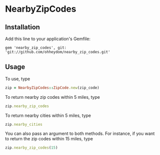 # NearbyZipCodes


## Installation

Add this line to your application's Gemfile:

    gem 'nearby_zip_codes', git: 'git://github.com/ohheydom/nearby_zip_codes.git'

## Usage

To use, type
```ruby
zip = NearbyZipCodes::ZipCode.new(zip_code)
```

To return nearby zip codes within 5 miles, type

```ruby
zip.nearby_zip_codes
```

To return nearby cities within 5 miles, type

```ruby
zip.nearby_cities
```

You can also pass an argument to both methods. For instance, if you want to return the zip codes within 15 miles, type

```ruby
zip.nearby_zip_codes(15)
```
